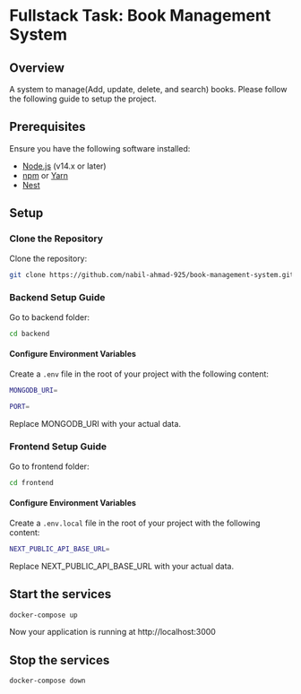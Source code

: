 # Fullstack Task: Book Management System

## Overview

A system to manage(Add, update, delete, and search) books. Please follow the following guide to setup the project.

## Prerequisites

Ensure you have the following software installed:

- [Node.js](https://nodejs.org/) (v14.x or later)
- [npm](https://www.npmjs.com/) or [Yarn](https://yarnpkg.com/)
- [Nest](https://docs.nestjs.com/first-steps)

## Setup

### Clone the Repository

Clone the repository:

```bash
git clone https://github.com/nabil-ahmad-925/book-management-system.git
```

### Backend Setup Guide

Go to backend folder:

```bash
cd backend
```

#### Configure Environment Variables

Create a `.env` file in the root of your project with the following content:

```bash
MONGODB_URI=

PORT=
```

Replace MONGODB_URI with your actual data.

### Frontend Setup Guide

Go to frontend folder:

```bash
cd frontend
```

#### Configure Environment Variables

Create a `.env.local` file in the root of your project with the following content:

```bash
NEXT_PUBLIC_API_BASE_URL=
```

Replace NEXT_PUBLIC_API_BASE_URL with your actual data.

## Start the services

```bash
docker-compose up
```

Now your application is running at http://localhost:3000

## Stop the services

```bash
docker-compose down
```
